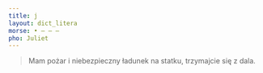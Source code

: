 ```yaml
---
title: j
layout: dict_litera
morse: • ‒ ‒ ‒
pho: Juliet
---
```

> Mam pożar i niebezpieczny ładunek na statku, trzymajcie się z dala.